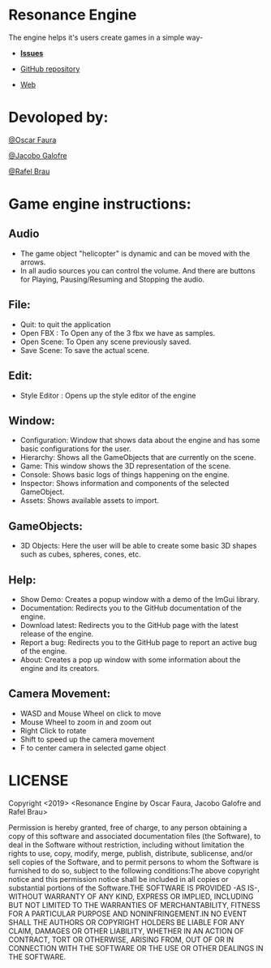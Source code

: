 # Resonance Engine

The engine helps it's users create games in a simple way-

- [**Issues**]( https://github.com/ofaura/Resonance-Engine/issues ) 

- [GitHub repository]( https://github.com/ofaura/Resonance-Engine )

- [Web]( https://rafelbrau03.wixsite.com/resonancengine )

# Devoloped by:

[@Oscar Faura]( https://github.com/ofaura )

[@Jacobo Galofre]( https://github.com/sherzock )

[@Rafel Brau]( https://github.com/rafefix )

# Game engine instructions:

## Audio
  - The game object "helicopter" is dynamic and can be moved with the arrows.
  - In all audio sources you can control the volume. And there are buttons for Playing, Pausing/Resuming and Stopping the audio.
## File:
  - Quit: to quit the application
  - Open FBX : To Open any of the 3 fbx we have as samples.
  - Open Scene: To Open any scene previously saved.
  - Save Scene: To save the actual scene.
## Edit:
  - Style Editor : Opens up the style editor of the engine
## Window:
  - Configuration: Window that shows data about the engine and has some basic configurations for the user.
  - Hierarchy: Shows all the GameObjects that are currently on the scene.
  - Game: This window shows the 3D representation of the scene.
  - Console: Shows basic logs of things happening on the engine.
  - Inspector: Shows information and components of the selected GameObject.
  - Assets: Shows available assets to import.
## GameObjects:
  - 3D Objects: Here the user will be able to create some basic 3D shapes such as cubes, spheres, cones, etc. 
## Help:
  - Show Demo: Creates a popup window with a demo of the ImGui library.
  - Documentation: Redirects you to the GitHub documentation of the engine.
  - Download latest: Redirects you to the GitHub page with  the latest release of the engine.
  - Report a bug: Redirects you to the GitHub page to report an active bug of the engine.
  - About: Creates a pop up window with some information about the engine and its creators.
  
## Camera Movement:
  - WASD and Mouse Wheel on click to move
  - Mouse Wheel to zoom in and zoom out
  - Right Click to rotate
  - Shift to speed up the camera movement
  - F to center camera in selected game object


# LICENSE

Copyright <2019> <Resonance Engine by Oscar Faura, Jacobo Galofre and Rafel Brau>

Permission is hereby granted, free of charge, to any person obtaining a copy of this software and 
associated documentation files (the Software), to deal in the Software without restriction, including 
without limitation the rights to use, copy, modify, merge, publish, distribute, sublicense, and/or sell
copies of the Software, and to permit persons to whom the Software is furnished to do so, subject to 
the following conditions:The above copyright notice and this permission notice shall be included in all
copies or substantial portions of the Software.THE SOFTWARE IS PROVIDED -AS IS-, WITHOUT WARRANTY OF 
ANY KIND, EXPRESS OR IMPLIED, INCLUDING BUT NOT LIMITED TO THE WARRANTIES OF MERCHANTABILITY, FITNESS 
FOR A PARTICULAR PURPOSE AND NONINFRINGEMENT.IN NO EVENT SHALL THE AUTHORS OR COPYRIGHT HOLDERS BE LIABLE
FOR ANY CLAIM, DAMAGES OR OTHER LIABILITY, WHETHER IN AN ACTION OF CONTRACT, TORT OR OTHERWISE, ARISING
FROM, OUT OF OR IN CONNECTION WITH THE SOFTWARE OR THE USE OR OTHER DEALINGS IN THE SOFTWARE.

